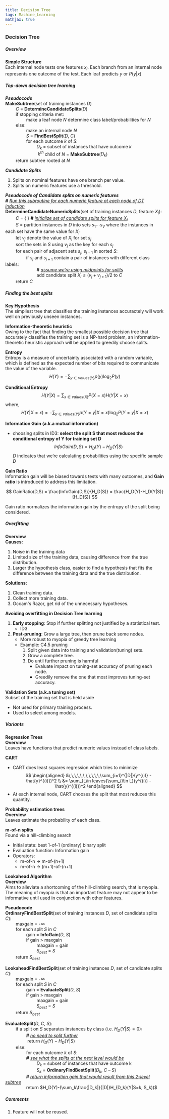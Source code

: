 ```yaml
---
title: Decision Tree
tags: Machine_Learning
mathjax: true
---
```


### Decision Tree

##### Overview
**Simple Structure**  
Each internal node tests one features $x_i$.
Each branch from an internal node represents one outcome of the test.
Each leaf predicts $y$ or $P(y|x)$

##### Top-down decision tree learning
***Pseudocode***  
**MakeSubtree**(set of training instances $D$)  
$\quad$$\quad$$C$ = **DetermineCandidateSplits**($D$)  
$\quad$$\quad$if stopping criteria met:  
$\quad$$\quad$$\quad$$\quad$make a leaf node $N$ determine class label/probabilities for $N$  
$\quad$$\quad$else:  
$\quad$$\quad$$\quad$$\quad$make an internal node $N$  
$\quad$$\quad$$\quad$$\quad$$S$ = **FindBestSplit**($D$, $C$)  
$\quad$$\quad$$\quad$$\quad$for each outcome $k$ of $S$:  
$\quad$$\quad$$\quad$$\quad$$\quad$$\quad$$D_k$ = subset of instances that have outcome $k$  
$\quad$$\quad$$\quad$$\quad$$\quad$$\quad$ $k^{th}$ child of $N$ = **MakeSubtree**($D_k$)  
$\quad$$\quad$return subtree rooted at $N$  

***Candidate Splits***
1.  Splits on nominal features have one branch per value.
2.  Splits on numeric features use a threshold.

***Pseudocode of Candidate splits on numeric features***  
**\#** <u>*Run this subroutine for each numeric feature at each node of DT induction*</u>  
**DetermineCandidateNumericSplits**(set of training instances $D$, feature $X_i$):  
$\quad$$\quad$$C$ = { } **\#** *<u>initialize set of candidate splits for feature $X_i$</u>*  
$\quad$$\quad$$S$ = partition instances in $D$ into sets $s_1 \cdots s_V$ where the instances in each set have the same value for $X_i$  
$\quad$$\quad$let $v_j$ denote the value of $X_i$ for set $s_j$   
$\quad$$\quad$sort the sets in $S$ using $v_j$ as the key for each $s_j$   
$\quad$$\quad$for each pair of adjacent sets $s_j$, $s_{j+1}$ in sorted $S$:  
$\quad$$\quad$$\quad$$\quad$if $s_j$ and $s_{j+1}$ contain a pair of instances with different class labels:  
$\quad$$\quad$$\quad$$\quad$$\quad$$\quad$**\#** *<u>assume we’re using midpoints for splits </u>*  
$\quad$$\quad$$\quad$$\quad$$\quad$$\quad$add candidate split $X_i ≤ (v_j + v_{j+1})/2$ to $C$  
$\quad$$\quad$return $C$

##### Finding the best splits
**Key Hypothesis**  
The simpliest  tree that classifies the training instances accuractely will work well on previously unseen instances.

**Information-theoretic heuristic**  
Owing to the fact that finding the smallest possible decision tree that accurately classifies the training set is a NP-hard problem, an information-theoretic heuristic approach will be applied to greedily choose splits.

**Entropy**  
Entropy is a measure of uncertainty associated with a random variable, which is defined as the expected number of bits required to communicate the value of the variable.
$$
H(Y) = - \sum_{y\in values(Y)}p(y)\log_2P(y)
$$

**Conditional Entropy**  
$$
H(Y|X) = \sum_{x\in values(X)}P(X=x)H(Y|X=x)
$$
where,
$$
H(Y|X=x) = - \sum_{y\in values(Y)}p(Y=y|X=x)\log_2P(Y=y|X=x)
$$

**Information Gain (a.k.a mutual information)**  

* choosing splits in ID3: **select the split S that most reduces the conditional entropy of Y for training set D**
$$
InfoGain(D,S) = H_D(Y) - H_D(Y|S)
$$
$D$ indicates that we’re calculating probabilities using the specific sample $D$

**Gain Ratio**  
Information gain will be biased towards tests with many outcomes, and **Gain ratio** is introduced to address this limitation.

$$
GainRatio(D,S) = \frac{InfoGain(D,S)}{H_D(S)} = \frac{H_D(Y)-H_D(Y|S)}{H_D(S)}
$$

Gain ratio normalizes the information gain by the entropy of the split being considered.

##### Overfitting

**Overview**  
**Causes:**  
1.  Noise in the training data
2.  Limited size of the training data, causing difference from the true distribution.
3.  Larger the hypothesis class, easier to find a hypothesis that fits the difference between the training data and the true distribution.

**Solutions:**  
1.  Clean training data.
2.  Collect more training data.
3.  Occam's Razor, get rid of the unnecessary hypotheses.

**Avoiding overfitting in Decision Tree learning**  
1.  **Early stopping**: Stop if further splitting not justified by a statistical test.
    *    ID3
2.  **Post-pruning**: Grow a large tree, then prune back some nodes.
    *    More robust to myopia of greedy tree learning
    *    Example: C4.5 pruning
            1.  Split given data into training and validation(tuning) sets.
            2.  Grow a complete tree.
            3.  Do until further pruning is harmful
                *   Evaluate impact on tuning-set accuracy of pruning each node.
                *   Greedily remove the one that most improves tuning-set accuracy.
                
**Validation Sets (a.k.a tuning set)**  
Subset of the training set that is held aside
* Not used for primary training process.
* Used to select among models.

##### Variants

**Regression Trees**  
**Overview**  
Leaves have functions that predict numeric values instead of class labels.

**CART**

* CART does least squares regression which tries to minimize 
$$
\begin{aligned}
&\,\,\,\,\,\,\,\,\,\,\,\sum_{i=1}^{|D|}(y^{(i)} - \hat{y}^{(i)})^2 \\
&= \sum_{L\in leaves}\sum_{i\in L}(y^{(i)} - \hat{y}^{(i)})^2
\end{aligned}
$$
* At each internal node, CART chooses the split that most reduces this quantity.

**Probability estimation trees**  
**Overview**  
Leaves estimate the probability of each class.

**m-of-n splits**  
Found via a hill-climbing search
* Initial state: best 1-of-1 (ordinary) binary split
* Evaluation function: Information gain
* Operators:
    *   m-of-n $\rightarrow$ m-of-(n+1)
    *   m-of-n $\rightarrow$ (m+1)-of-(n+1)
    
**Lookahead Algorithm**  
**Overview**  
Aims to alleviate a shortcoming of the hill-climbing search, that is myopia. The meaning of myopia is that an important feature may not appear to be informative until used in conjunction with other features.

**Pseudocode**  
**OrdinaryFindBestSplit**(set of training instances $D$, set of candidate splits $C$):  
$\quad$$\quad$maxgain = -$∞$  
$\quad$$\quad$for each split $S$ in $C$  
$\quad$$\quad$$\quad$$\quad$gain = **InfoGain**($D$, $S$)   
$\quad$$\quad$$\quad$$\quad$if gain > maxgain  
$\quad$$\quad$$\quad$$\quad$$\quad$$\quad$maxgain = gain  
$\quad$$\quad$$\quad$$\quad$$\quad$$\quad$$S_{best}$ = $S$  
$\quad$$\quad$return $S_{best}$  

**LookaheadFindBestSplit**(set of training instances $D$, set of candidate splits $C$):  
$\quad$$\quad$maxgain = -$∞$  
$\quad$$\quad$for each split $S$ in $C$  
$\quad$$\quad$$\quad$$\quad$gain = **EvaluateSplit**($D$, $S$)   
$\quad$$\quad$$\quad$$\quad$if gain > maxgain  
$\quad$$\quad$$\quad$$\quad$$\quad$$\quad$maxgain = gain   
$\quad$$\quad$$\quad$$\quad$$\quad$$\quad$$S_{best}$ = $S$  
$\quad$$\quad$return $S_{best}$

**EvaluateSplit**($D$, $C$, $S$):  
$\quad$$\quad$if a split on $S$ separates instances by class (i.e. $H_D(Y|S) = 0$):  
$\quad$$\quad$$\quad$$\quad$**\#** <u>*no need to split further*</u>  
$\quad$$\quad$$\quad$$\quad$ return $H_D(Y) - H_D(Y|S)$  
$\quad$$\quad$else:  
$\quad$$\quad$$\quad$$\quad$for each outcome $k$ of $S$:  
$\quad$$\quad$$\quad$$\quad$**\#** <u>*see what the splits at the next level would be*</u>  
$\quad$$\quad$$\quad$$\quad$$\quad$$\quad$$D_k$ = subset of instances that have outcome k     
$\quad$$\quad$$\quad$$\quad$$\quad$$\quad$$S_k$ = **OrdinaryFindBestSplit**($D_k$, $C$ – $S$)  
$\quad$$\quad$$\quad$$\quad$**\#** *<u>return information gain that would result from this 2-level subtree</u>*  
$\quad$$\quad$$\quad$$\quad$return $H_D(Y)-(\sum_k\frac{|D_k|}{|D|}H_{D_k}(Y|S=k, S_k))$  

##### Comments
1.  Feature will not be reused.
